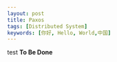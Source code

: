 ```yaml
---
layout: post
title: Paxos
tags: [Distributed System]
keywords: [你好, Hello, World,中国]
---
```


test
**To Be Done**
